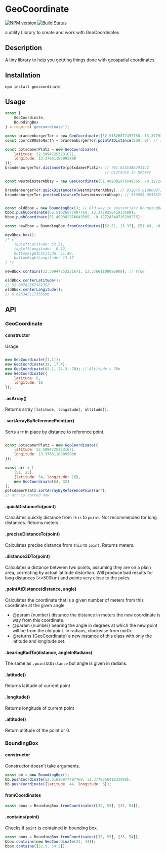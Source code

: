 # GeoCoordinate

[![NPM version](https://badge.fury.io/js/geocoordinate.svg)](http://badge.fury.io/js/geocoordinate)  [![Build Status](https://travis-ci.org/chrkaatz/GeoCoordinate.svg?branch=master)](https://travis-ci.org/chrkaatz/GeoCoordinate)

a utility Library to create and work with GeoCoordinates

## Description

A tiny library to help you gettting things done with geospatial coordinates.

## Installation

    npm install geocoordinate

## Usage

```javascript
const {
    GeoCoordinate,
    BoundingBox
} = require('geocoordinate');

const brandenburgerTor = new GeoCoordinate([52.51626877497768, 13.377935641833488]);
const coord200mToNorth = brandenburgerTor.pointAtDistance(200, 0); // instance of GeoCoordinate: { coordinate: [ 52.518067418189524, 13.377935641833488 ] }

const potsdamerPlatz = new GeoCoordinate({
    latitude: 52.50947253231671,
    longitude: 13.37661188095808
});
brandenburgerTor.distanceTo(potsdamerPlatz); // 761.6555386291442
                                             // Distance in meters

const westminsterAbbay = new GeoCoordinate(51.499382976649365, -0.12724540716209276);

brandenburgerTor.quickDistanceTo(westminsterAbbay); // 932075.8108608712
brandenburgerTor.preciseDistanceTo(westminsterAbbay); // 930681.893582993


const oldBbox = new BoundingBox(); // Old way to instantiate BoundingBox, see below for more convenient method
bbox.pushCoordinate(52.51626877497768, 13.377935641833488);
bbox.pushCoordinate(51.499382976649365, -0.12724540716209276);

const newBbox = BoundingBox.fromCoordinates([52.51, 13.37], [51.49, -0.12])

newBbox.box();
/* {
    topLeftLatitude: 52.51,
    topLeftLongitude: -0.12,
    bottomRightLatitude: 51.49,
    bottomRightLongitude: 13.37
} */

newBbox.contains(52.50947253231671, 13.37661188095808); // true

oldBbox.centerLatitude();
// 52.00782587581352
oldBbox.centerLongitude();
// 6.625345117335698

```

## API

### GeoCoordinate

#### constructor
Usage:

```javascript

new GeoCoordinate([1,1]);
new GeoCoordinate(32, 17.4);
new GeoCoordinate(62.1, 24.3, 70); // Altitude = 70m
new GeoCoordinate({
    latitude: 6,
    longitude: 18
});

```

#### .asArray()

Returns array `[latitude, longitude[, altitude]]`.

#### .sortArrayByReferencePoint(arr)

Sorts `arr` in place by distance to reference point.

```javascript

const potsdamerPlatz = new GeoCoordinate({
    latitude: 52.50947253231671,
    longitude: 13.37661188095808
});

const arr = [
    [51, 23],
    {latitude: 54, longitude: 16},
    new GeoCoordinate(64, 32)
];
potsdamerPlatz.sortArrayByReferencePoint(arr);
// arr is sorted now

```

#### .quickDistanceTo(point)

Calculates quickly distance from `this` to `point`. Not recommended for long distances. Returns meters.

#### .preciseDistanceTo(point)

Calculates precise distance from `this` to `point`. Returns meters.

#### .distance3DTo(point)

Calculates a distance between two points, assuming they are on a plain area, correcting by actual latitude distortion.
Will produce bad results for long distances (>>500km) and points very close to the poles.

#### .pointAtDistance(distance, angle)

Calculates the coordinate that is a given number of meters from this coordinate at the given angle
*  @param {number} distance the distance in meters the new coordinate is way from this coordinate.
*  @param {number} bearing the angle in degrees at which the new point will be from the old point. In radians, clockwise from north.
*  @returns {GeoCoordinate} a new instance of this class with only the latitude and longitude set.

#### .bearingRadTo(distance, angleInRadians)

The same as `.pointAtDistance` but angle is given in radians.

#### .latitude()

Returns latitude of current point

#### .longitude()

Returns longitude of current point

#### .altitude()

Return altitude of the point or 0.

### BoundingBox

#### constructor

Constructor doesn't take arguments.

```javascript
const bb = new BoundingBox();
bb.pushCoordinate(52.51626877497768, 13.377935641833488);
bb.pushCoordinate({latitude: 44, longitude: 6});
```

#### fromCoordinates

```javascript
const bbox = BoundingBox.fromCoordinates([32, 53], [33, 54]);
```

#### .contains(point)


Checks if `point` is contained in bounding box.

```javascript
const bbox = BoundingBox.fromCoordinates([32, 53], [33, 54]);
bbox.contains(new GeoCoordinate(23, 44));
bbox.contains([32.5, 54.5]);
```


